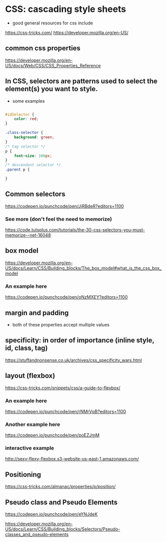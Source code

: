 # CSS: cascading style sheets

- good general resources for css include

https://css-tricks.com/
https://developer.mozilla.org/en-US/

## common css properties

https://developer.mozilla.org/en-US/docs/Web/CSS/CSS_Properties_Reference

## In CSS, selectors are patterns used to select the element(s) you want to style.

- some examples

```css

#idSelector {
    color: red;
}

.class-selector {
    background: green;
}
/* tag selector */
p {
    font-size: 100px;
}
/* descendant selector */
.parent p {

}
```

## Common selectors

https://codepen.io/punchcode/pen/JjRBdeR?editors=1100

### See more (don't feel the need to memorize)

https://code.tutsplus.com/tutorials/the-30-css-selectors-you-must-memorize--net-16048

## box model

https://developer.mozilla.org/en-US/docs/Learn/CSS/Building_blocks/The_box_model#what_is_the_css_box_model

### An example here

https://codepen.io/punchcode/pen/oNzMXEY?editors=1100

## margin and padding

- both of these properties accept multiple values

## specificity: in order of importance (inline style, id, class, tag)

https://stuffandnonsense.co.uk/archives/css_specificity_wars.html

## layout (flexbox)

https://css-tricks.com/snippets/css/a-guide-to-flexbox/

### An example here

https://codepen.io/punchcode/pen/rNMrVpB?editors=1100

### Another example here

https://codepen.io/punchcode/pen/poEZJmM

### interactive example

http://sexy-flexy-flexbox.s3-website-us-east-1.amazonaws.com/

## Positioning

https://css-tricks.com/almanac/properties/p/position/
## Pseudo class and Pseudo Elements

https://codepen.io/punchcode/pen/eYNJdeK

https://developer.mozilla.org/en-US/docs/Learn/CSS/Building_blocks/Selectors/Pseudo-classes_and_pseudo-elements
